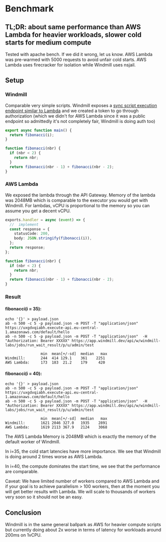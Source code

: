 # Benchmark

## TL;DR: about same performance than AWS Lambda for heavier workloads, slower cold starts for medium compute

Tested with apache bench. If we did it wrong, let us know. AWS Lambda was
pre-warmed with 5000 requests to avoid unfair cold starts. AWS Lambda uses
firecracker for isolation while Windmill uses nsjail.

## Setup

### Windmill

Comparable very simple scripts. Windmill exposes a
[sync script execution endpoint similar to Lambda](./reference#synchronous-endpoint-for-scripts)
and we created a token to go through authorization (which we didn't for AWS
Lambda since it was a public endpoint so admittedly it's not completely fair,
Windmill is doing auth too)

```typescript
export async function main() {
  return fibonacci(i);
}

function fibonacci(nbr) {
  if (nbr < 2) {
    return nbr;
  }
  return fibonacci(nbr - 1) + fibonacci(nbr - 2);
}
```

### AWS Lambda

We exposed the lambda through the API Gateway. Memory of the lambda was 2048MB
which is comparable to the executor you would get with Windmill. For lambdas,
vCPU is proportional to the memory so you can assume you get a decent vCPU.

```typescript
exports.handler = async (event) => {
  //  implement
  const response = {
    statusCode: 200,
    body: JSON.stringify(fibonacci(i)),
  };
  return response;
};

function fibonacci(nbr) {
  if (nbr < 2) {
    return nbr;
  }
  return fibonacci(nbr - 1) + fibonacci(nbr - 2);
}
```

### Result

#### fibonacci(i = 35):

```
echo '{}' > payload.json
ab -n 500 -c 5 -p payload.json -m POST -T "application/json"  https://uxgdvqiabh.execute-api.eu-central-1.amazonaws.com/default/hello 
ab -n 500 -c 5 -p payload.json -m POST -T "application/json"  -H "Authorization: Bearer XXXXX" https://app.windmill.dev/api/w/windmill-labs/jobs/run_wait_result/p/u/admin/test

                min  mean[+/-sd]  median   max
Windmill:       244  414 129.1    361    2251
AWS Lambda:     173  183  21.2    179     420
```

#### fibonacci(i = 40):

```
echo '{}' > payload.json
ab -n 500 -c 5 -p payload.json -m POST -T "application/json"  https://uxgdvqiabh.execute-api.eu-central-1.amazonaws.com/default/hello 
ab -n 500 -c 5 -p payload.json -m POST -T "application/json"  -H "Authorization: Bearer XXXXX" https://app.windmill.dev/api/w/windmill-labs/jobs/run_wait_result/p/u/admin/test

                min  mean[+/-sd]  median   max
Windmill:       1621 2046 327.0   1935    2891
AWS Lambda:     1619 2113 367.9   2124    3068
```

The AWS Lambda Memory is 2048MB which is exactly the memory of the default
worker of Windmill.

In i=35, the cold start latencies have more importance. We see that Windmill is
doing around 2 times worse as AWS Lambda.

In i=40, the compute dominates the start time, we see that the performance are
comparable.

Caveat: We have limited number of workers compared to AWS Lambda and if your
goal is to achieve parallelism > 100 workers, then at the moment you will get
better results with Lambda. We will scale to thousands of workers very soon so
it should not be an easy.

## Conclusion

Windmill is in the same general ballpark as AWS for heavier compute scripts but
currently doing about 2x worse in terms of latency for workloads around 200ms on
1vCPU.
